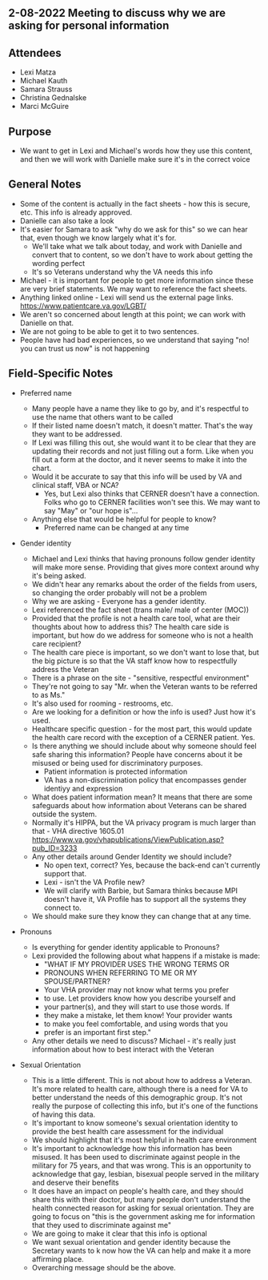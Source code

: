 ## 2-08-2022 Meeting to discuss why we are asking for personal information

## Attendees
- Lexi Matza
- Michael Kauth
- Samara Strauss
- Christina Gednalske
- Marci McGuire

## Purpose
- We want to get in Lexi and Michael's words how they use this content, and then we will work with Danielle make sure it's in the correct voice

## General Notes
- Some of the content is actually in the fact sheets - how this is secure, etc.  This info is already approved.
- Danielle can also take a look
- It's easier for Samara to ask "why do we ask for this" so we can hear that, even though we know largely what it's for.
  - We'll take what we talk about today, and work with Danielle and convert that to content, so we don't have to work about getting the wording perfect
  - It's so Veterans understand why the VA needs this info
- Michael - it is important for people to get more information since these are very brief statements.  We may want to reference the fact sheets.
- Anything linked online - Lexi will send us the external page links.  https://www.patientcare.va.gov/LGBT/
- We aren't so concerned about length at this point; we can work with Danielle on that.
- We are not going to be able to get it to two sentences.
- People have had bad experiences, so we understand that saying "no! you can trust us now" is not happening

## Field-Specific Notes
- Preferred name
  - Many people have a name they like to go by, and it's respectful to use the name that others want to be called
  - If their listed name doesn't match, it doesn't matter.  That's the way they want to be addressed.
  - If Lexi was filling this out, she would want it to be clear that they are updating their records and not just filling out a form.  Like when you fill out a form at the doctor, and it never seems to make it into the chart.
  - Would it be accurate to say that this info will be used by VA and clinical staff, VBA or NCA?
    - Yes, but Lexi also thinks that CERNER doesn't have a connection.  Folks who go to CERNER facilities won't see this.  We may want to say "May" or "our hope is"…
  - Anything else that would be helpful for people to know?  
    - Preferred name can be changed at any time

- Gender identity
  - Michael and Lexi thinks that having pronouns follow gender identity will make more sense.  Providing that gives more context around why it's being asked.
  - We didn't hear any remarks about the order of the fields from users, so changing the  order probably will not be a problem
  - Why we are asking - Everyone has a gender identity. 
  - Lexi referenced the fact sheet (trans male/ male of center (MOC))
  - Provided that the profile is not a health care tool, what are their thoughts about how to address this?  The health care side is important, but how do we address for someone who is not a health care recipient? 
  - The health care piece is important, so we don't want to lose that, but the big picture is so that the VA staff know how to respectfully address the Veteran
  - There is a phrase on the site - "sensitive, respectful environment"
  - They're not going to say "Mr. when the Veteran wants to be referred to as Ms."
  - It's also used for rooming - restrooms, etc.
  - Are we looking for a definition or how the info is used?  Just how it's used.
  - Healthcare specific question - for the most part, this would update the health care record with the exception of a CERNER patient.  Yes.
  - Is there anything we should include about why someone should feel safe sharing this information?  People have concerns about it be misused or being used for discriminatory purposes.
    - Patient information is protected information 
    - VA has a non-discrimination policy that encompasses gender identiyy and expression
  - What does patient information mean?  It means that there are some safeguards about how information about Veterans can be shared outside the system.  
  - Normally it's HIPPA, but the VA privacy program is much larger than that - VHA directive 1605.01  https://www.va.gov/vhapublications/ViewPublication.asp?pub_ID=3233
  - Any other details around Gender Identity we should include?  
    - No open text, correct?  Yes, because the back-end can't currently support that.
    - Lexi - isn't the VA Profile new?
    - We will clarify with Barbie, but Samara thinks because MPI doesn't have it, VA Profile has to support all the systems they connect to.
  - We should make sure they know they can change that at any time.

- Pronouns
  - Is everything for gender identity applicable to Pronouns? 
  - Lexi provided the following about what happens if a mistake is made: 
    - "WHAT IF MY PROVIDER USES THE WRONG TERMS OR
    - PRONOUNS WHEN REFERRING TO ME OR MY SPOUSE/PARTNER?
    - Your VHA provider may not know what terms you prefer
    - to use. Let providers know how you describe yourself and
    - your partner(s), and they will start to use those words. If
    - they make a mistake, let them know! Your provider wants
    - to make you feel comfortable, and using words that you
    - prefer is an important first step."
  - Any other details we need to discuss?  Michael - it's really just information about how to best interact with the Veteran

- Sexual Orientation
  - This is a little different.  This is not about how to address a Veteran.  It's more related to health care, although there is a need for VA to better understand the needs of this demographic group.  It's not really the purpose of collecting this info, but it's one of the functions of having this data.
  - It's important to know someone's sexual orientation identity to provide the best health care assessment for the individual
  - We should highlight that it's most helpful in health care environment
  - It's important to acknowledge how this information has been misused.  It has been used to discriminate against people in the military for 75 years, and that was wrong.  This is an opportunity to acknowledge that gay, lesbian, bisexual people served in the military and deserve their benefits
  - It does have an impact on people's health care, and they should share this with their doctor, but many people don't understand the health connected reason for asking for sexual orientation.  They are going to focus on "this is the government asking me for information that they used to discriminate against me"
  - We are going to make it clear that this info is optional
  - We want sexual orientation and gender identity because the Secretary wants to k now how the VA can help and make it a more affirming place.
  - Overarching message should be the above.

